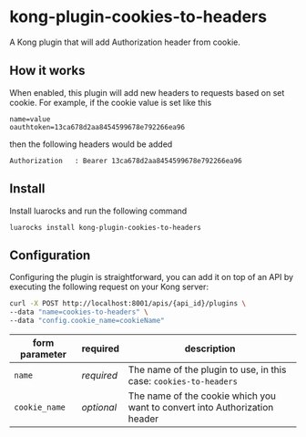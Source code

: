 # kong-plugin-cookies-to-headers
A Kong plugin that will add Authorization header from cookie.

## How it works

When enabled, this plugin will add new headers to requests based on set cookie. For example, if the cookie value is set like this

```
name=value
oauthtoken=13ca678d2aa8454599678e792266ea96
```

then the following headers would be added

```
Authorization   : Bearer 13ca678d2aa8454599678e792266ea96
```

## Install

Install luarocks and run the following command

```
luarocks install kong-plugin-cookies-to-headers
```

## Configuration

Configuring the plugin is straightforward, you can add it on top of an API by executing the following request on your Kong server:

```bash
curl -X POST http://localhost:8001/apis/{api_id}/plugins \
--data "name=cookies-to-headers" \
--data "config.cookie_name=cookieName"
```
form parameter|required|description
---|---|---
`name`|*required*|The name of the plugin to use, in this case: `cookies-to-headers`
`cookie_name`|*optional*|The name of the cookie which you want to convert into Authorization header
